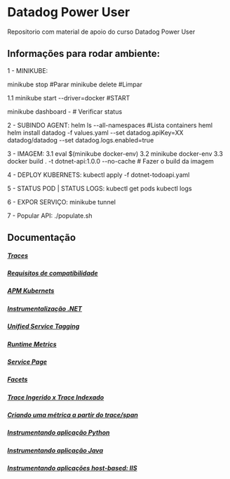 
# Datadog Power User

Repositorio com material de apoio do curso Datadog Power User


## Informações para rodar ambiente:

1 - MINIKUBE:

minikube stop   #Parar
minikube delete #Limpar

1.1 minikube start --driver=docker  #START

minikube dashboard - # Verificar status

2 - SUBINDO AGENT:
helm ls --all-namespaces #Lista containers heml
helm install datadog -f values.yaml --set datadog.apiKey=XX datadog/datadog --set datadog.logs.enabled=true

3 - IMAGEM:
3.1 eval $(minikube docker-env)
3.2 minikube docker-env
3.3 docker build . -t dotnet-api:1.0.0 --no-cache # Fazer o build da imagem


4 - DEPLOY KUBERNETS:
kubectl apply -f dotnet-todoapi.yaml

5 - STATUS POD | STATUS LOGS:
kubectl get pods
kubectl logs

6 - EXPOR SERVIÇO:
minikube tunnel

7 - Popular API:
./populate.sh



## Documentação
##### [Traces](https://docs.datadoghq.com/tracing/setup_overview/)

##### [Requisitos de compatibilidade](https://docs.datadoghq.com/tracing/setup_overview/compatibility_requirements/)

##### [APM Kubernets](https://docs.datadoghq.com/agent/kubernetes/apm/?tab=helm)

##### [Instrumentalização .NET](https://github.com/DataDog/dd-trace-dotnet/releases)

##### [Unified Service Tagging](https://docs.datadoghq.com/getting_started/tagging/unified_service_tagging/?tab=kubernetes)

##### [Runtime Metrics](https://docs.datadoghq.com/tracing/runtime_metrics/)

##### [Service Page](https://docs.datadoghq.com/tracing/visualization/service/)

##### [Facets](https://docs.datadoghq.com/tracing/trace_explorer/query_syntax/)

##### [Trace Ingerido x Trace Indexado](https://docs.datadoghq.com/tracing/trace_explorer/?tab=listview#tracing-without-limits-recommended)

##### [Criando uma métrica a partir do trace/span](https://docs.datadoghq.com/tracing/generate_metrics/)

##### [Instrumentando aplicação Python](https://docs.datadoghq.com/tracing/setup_overview/setup/python/?tab=containers)

##### [Instrumentando aplicação Java](https://docs.datadoghq.com/tracing/setup_overview/setup/java/?tab=containers)

##### [Instrumentando aplicações host-based: IIS](https://docs.datadoghq.com/tracing/setup_overview/setup/dotnet-core/?tab=jsonfile#internet-information-services-iis)
